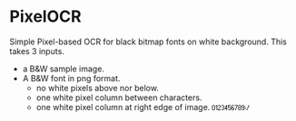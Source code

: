 # PixelOCR
Simple Pixel-based OCR for black bitmap fonts on white background.
This takes 3 inputs.
- a B&W sample image.
- A B&W font in png format.
    - no white pixels above nor below.
    - one white pixel column between characters.
    - one white pixel column at right edge of image.
![image](font.png)

